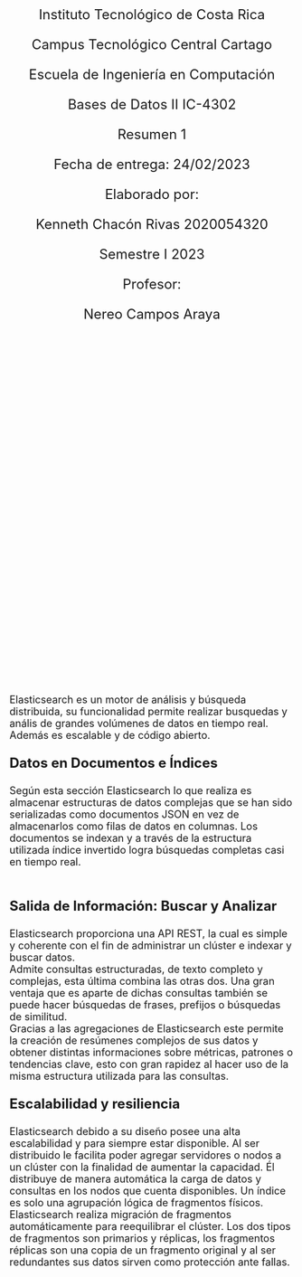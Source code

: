 
<font size="5"><center> Instituto Tecnológico de Costa Rica <font>

<font size="5"> Campus Tecnológico Central Cartago </font> 
 
<font size="5"> Escuela de Ingeniería en Computación </font>

<font size="5"> Bases de Datos II IC-4302  </font>

<font size="5"> Resumen 1 </font>

<font size="5"> Fecha de entrega: 24/02/2023 </font>

<font size="5"> Elaborado por:</font>

<font size="5"> Kenneth Chacón Rivas 2020054320</font>

<font size="5"> Semestre I 2023  </font>

<font size="5"> Profesor: </font>
 
<font size="5"> Nereo Campos Araya </font><br></center>

<br><br><br><br><br><br><br><br><br><br>
<br><br><br><br><br><br><br><br><br><br><br>


<font size="4">Elasticsearch es un motor de análisis y búsqueda distribuida, su funcionalidad permite realizar busquedas y anális de grandes volúmenes de datos en tiempo real. Además
es escalable y de código abierto.</font><br>

<font size="5"> **Datos en Documentos e Índices** </font>
<html>
		<font size="4">Según esta sección Elasticsearch lo que realiza es almacenar estructuras de datos complejas que se han sido serializadas como documentos JSON en vez de almacenarlos como filas de datos en columnas. Los documentos se indexan y a través de la estructura utilizada índice invertido logra búsquedas completas casi en tiempo real. </font><br>
</html>
<br>

<font size="5"> **Salida de Información: Buscar y Analizar** </font>

<html>
		<font size="4">Elasticsearch proporciona una API REST, la cual es simple y coherente con el fin de administrar un clúster e indexar y buscar datos.<br> Admite consultas estructuradas, de texto completo y complejas, esta última combina las otras dos. Una gran ventaja que es aparte de dichas consultas también se puede hacer búsquedas de frases, prefijos o búsquedas de similitud.<br> Gracias a las agregaciones de Elasticsearch este permite la creación de resúmenes complejos de sus datos y obtener distintas informaciones sobre métricas, patrones o tendencias clave, esto con gran rapidez al hacer uso de la misma estructura utilizada para las consultas.</font>
	
</html>
<br>

<font size="5"> **Escalabilidad y resiliencia** </font>
<html>
		<font size="4">Elasticsearch debido a su diseño posee una alta escalabilidad y para siempre estar disponible. Al ser distribuido le facilita poder agregar servidores o nodos a un clúster con la finalidad de aumentar la capacidad. Él distribuye de manera automática la carga de datos y consultas en los nodos que cuenta disponibles.
		Un índice es solo una agrupación lógica de fragmentos físicos. Elasticsearch realiza migración de fragmentos automáticamente para reequilibrar el clúster. Los dos tipos de fragmentos son primarios y réplicas, los fragmentos réplicas son una copia de un fragmento original y al ser redundantes sus datos sirven como protección ante fallas.</font><br>
</html>
<br>